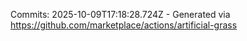 Commits: 2025-10-09T17:18:28.724Z - Generated via https://github.com/marketplace/actions/artificial-grass
<br>
